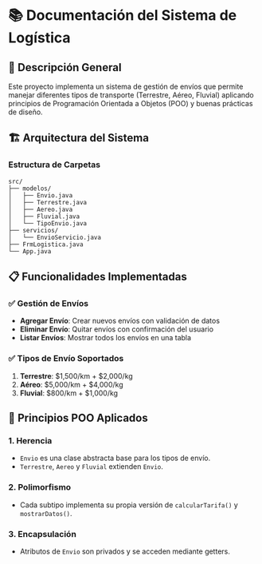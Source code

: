 # 📚 Documentación del Sistema de Logística

## 🎯 Descripción General

Este proyecto implementa un sistema de gestión de envíos que permite manejar diferentes tipos de transporte (Terrestre, Aéreo, Fluvial) aplicando principios de Programación Orientada a Objetos (POO) y buenas prácticas de diseño.

## 🏗️ Arquitectura del Sistema

### Estructura de Carpetas
```
src/
├── modelos/           
│   ├── Envio.java     
│   ├── Terrestre.java 
│   ├── Aereo.java     
│   ├── Fluvial.java   
│   └── TipoEnvio.java 
├── servicios/         
│   └── EnvioServicio.java
├── FrmLogistica.java  
└── App.java           
```

## 📋 Funcionalidades Implementadas

### ✅ Gestión de Envíos
- **Agregar Envío**: Crear nuevos envíos con validación de datos
- **Eliminar Envío**: Quitar envíos con confirmación del usuario
- **Listar Envíos**: Mostrar todos los envíos en una tabla

### ✅ Tipos de Envío Soportados
1. **Terrestre**: $1,500/km + $2,000/kg
2. **Aéreo**: $5,000/km + $4,000/kg
3. **Fluvial**: $800/km + $1,000/kg

## 🔧 Principios POO Aplicados

### 1. Herencia
- `Envio` es una clase abstracta base para los tipos de envío.
- `Terrestre`, `Aereo` y `Fluvial` extienden `Envio`.

### 2. Polimorfismo
- Cada subtipo implementa su propia versión de `calcularTarifa()` y `mostrarDatos()`.

### 3. Encapsulación
- Atributos de `Envio` son privados y se acceden mediante getters.